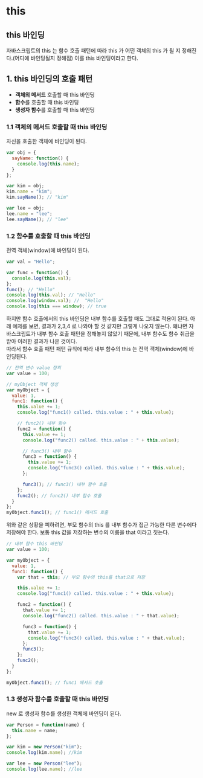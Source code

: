 # this

## this 바인딩

자바스크립트의 this 는 함수 호출 패턴에 따라 this 가 어떤 객체의 this 가 될 지 정해진다.\(어디에 바인딩될지 정해짐\) 이를 this 바인딩이라고 한다.

## 1. this 바인딩의 호출 패턴

* **객체의 메서드** 호출할 때 this 바인딩
* **함수**를 호출할 때 this 바인딩
* **생성자 함수**를 호출할 때 this 바인딩

### 1.1 객체의 메서드 호출할 때 this 바인딩

자신을 호출한 객체에 바인딩이 된다.

```javascript
var obj = {
  sayName: function() {
    console.log(this.name);
  }
};

var kim = obj;
kim.name = "kim";
kim.sayName(); // "kim"

var lee = obj;
lee.name = "lee";
lee.sayName(); // "lee"
```

### 1.2 함수를 호출할 때 this 바인딩

전역 객체\(window\)에 바인딩이 된다.

```javascript
var val = "Hello";

var func = function() {
  console.log(this.val);
};
func(); // "Hello"
console.log(this.val); // "Hello"
console.log(window.val); //  "Hello"
console.log(this === window); // true
```

하지만 함수 호출에서의 this 바인딩은 내부 함수를 호출할 때도 그대로 적용이 된다. 아래 예제를 보면, 결과가 2,3,4 로 나와야 할 것 같지만 그렇게 나오지 않는다. 왜냐면 자바스크립트가 내부 함수 호출 패턴을 정해놓지 않았기 때문에, 내부 함수도 함수 취급을 받아 이러한 결과가 나온 것이다.  
따라서 함수 호출 패턴 패턴 규칙에 따라 내부 함수의 this 는 전역 객체\(window\)에 바인딩된다.

```javascript
// 전역 변수 value 정의
var value = 100;

// myObject 객체 생성
var myObject = {
  value: 1,
  func1: function() {
    this.value += 1;
    console.log("func1() called. this.value : " + this.value);

    // func2() 내부 함수
    func2 = function() {
      this.value += 1;
      console.log("func2() called. this.value : " + this.value);

      // func3() 내부 함수
      func3 = function() {
        this.value += 1;
        console.log("func3() called. this.value : " + this.value);
      };

      func3(); // func3() 내부 함수 호출
    };
    func2(); // func2() 내부 함수 호출
  }
};
myObject.func1(); // func1() 메서드 호출
```

위와 같은 상황을 피하려면, 부모 함수의 this 를 내부 함수가 접근 가능한 다른 변수에다 저장해야 한다. 보통 this 값을 저장하는 변수의 이름을 that 이라고 짓는다.

```javascript
// 내부 함수 this 바인딩
var value = 100;

var myObject = {
  value: 1,
  func1: function() {
    var that = this; // 부모 함수의 this를 that으로 저장

    this.value += 1;
    console.log("func1() called. this.value : " + this.value);

    func2 = function() {
      that.value += 1;
      console.log("func2() called. this.value : " + that.value);

      func3 = function() {
        that.value += 1;
        console.log("func3() called. this.value : " + that.value);
      };
      func3();
    };
    func2();
  }
};

myObject.func1(); // func1 메서드 호출
```

### 1.3 생성자 함수를 호출할 때 this 바인딩

new 로 생성자 함수를 생성한 객체에 바인딩이 된다.

```javascript
var Person = function(name) {
  this.name = name;
};

var kim = new Person("kim");
console.log(kim.name); //kim

var lee = new Person("lee");
console.log(lee.name); //lee
```

